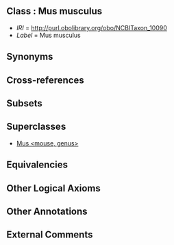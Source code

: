 
## Class : Mus musculus

 * *IRI* = http://purl.obolibrary.org/obo/NCBITaxon_10090
 * *Label* = Mus musculus

## Synonyms


## Cross-references


## Subsets


## Superclasses

 * [Mus <mouse, genus>](../../NCBITaxon/88/NCBITaxon_10088.md)

## Equivalencies


## Other Logical Axioms


## Other Annotations


## External Comments

